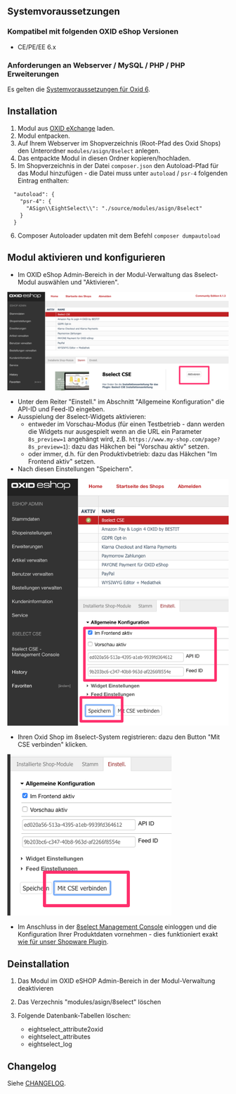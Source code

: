## Systemvoraussetzungen

### Kompatibel mit folgenden OXID eShop Versionen

- CE/PE/EE 6.x

### Anforderungen an Webserver / MySQL / PHP / PHP Erweiterungen

Es gelten die [Systemvoraussetzungen für Oxid 6](https://docs.oxid-esales.com/developer/en/6.1/getting_started/installation/server_and_system_requirements.html).

## Installation

1. Modul aus [OXID eXchange](https://exchange.oxid-esales.com/index.php?cl=search&searchparam=8select) laden.
2. Modul entpacken.
3. Auf Ihrem Webserver im Shopverzeichnis (Root-Pfad des Oxid Shops) den Unterordner `modules/asign/8select` anlegen.
4. Das entpackte Modul in diesen Ordner kopieren/hochladen.
5. Im Shopverzeichnis in der Datei `composer.json` den Autoload-Pfad für das Modul hinzufügen - die Datei muss unter `autoload` / `psr-4` folgenden Eintrag enthalten:
```
  "autoload": {
    "psr-4": {
      "ASign\\EightSelect\\": "./source/modules/asign/8select"
    }
  }
```
6. Composer Autoloader updaten mit dem Befehl `composer dumpautoload`

## Modul aktivieren und konfigurieren

- Im OXID eShop Admin-Bereich in der Modul-Verwaltung das 8select-Modul auswählen und "Aktivieren".

![activate](./oxid-activate.png)

- Unter dem Reiter "Einstell." im Abschnitt "Allgemeine Konfiguration" die API-ID und Feed-ID eingeben.
- Ausspielung der 8select-Widgets aktivieren:
  - entweder im Vorschau-Modus (für einen Testbetrieb - dann werden die Widgets nur ausgespielt wenn an die URL ein Parameter `8s_preview=1` angehängt wird, z.B. `https://www.my-shop.com/page?8s_preview=1`): dazu das Häkchen bei "Vorschau aktiv" setzen.
  - oder immer, d.h. für den Produktivbetrieb: dazu das Häkchen "Im Frontend aktiv" setzen.
- Nach diesen Einstellungen "Speichern".

![config](./oxid-basic-config.png)

- Ihren Oxid Shop im 8select-System registrieren: dazu den Button "Mit CSE verbinden" klicken.

![connect.with-cse](./oxid-connect-with-cse.png)

- Im Anschluss in der [8select Management Console](https://console.8select.io) einloggen und die Konfiguration Ihrer Produktdaten vornehmen - dies funktioniert exakt [wie für unser Shopware Plugin](https://knowledge.8select.com/knowledge/konfiguration-shopware-plugin).


## Deinstallation

1. Das Modul im OXID eSHOP Admin-Bereich in der Modul-Verwaltung deaktivieren
2. Das Verzechnis "modules/asign/8select" löschen
3. Folgende Datenbank-Tabellen löschen:

   - eightselect_attribute2oxid
   - eightselect_attributes
   - eightselect_log

## Changelog

Siehe [CHANGELOG](https://github.com/8select/oxid6-plugin-sob/blob/master/CHANGELOG.md).
